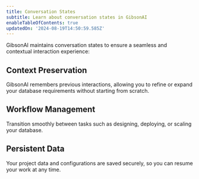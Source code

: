 ```yaml
---
title: Conversation States
subtitle: Learn about conversation states in GibsonAI
enableTableOfContents: true
updatedOn: '2024-08-19T14:50:59.585Z'
---
```


GibsonAI maintains conversation states to ensure a seamless and contextual interaction experience:

## Context Preservation

GibsonAI remembers previous interactions, allowing you to refine or expand your database requirements without starting from scratch.

## Workflow Management

Transition smoothly between tasks such as designing, deploying, or scaling your database.

## Persistent Data

Your project data and configurations are saved securely, so you can resume your work at any time.